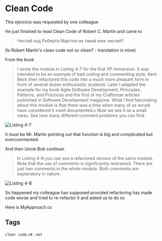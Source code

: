 # Clean Code
This ejercicio was requested by one colleague

He just finished to read Clean Code of Robert C. Martin and came to 
>Чистий код Роберта Мартіна не такий вже чистий? 

(Is Robert Martin's clean code not so clean? - translation is mine)

From the book
>I wrote the module in Listing 4-7 for the first XP Immersion. It was intended to be an example of bad coding and commenting style. Kent Beck then refactored this code into a much more pleasant form in front of several dozen enthusiastic students. Later I adapted the example for my book Agile Software Development, Principles, Patterns, and Practices and the first of my Craftsman articles published in Software Development magazine. What I find fascinating about this module is that there was a time when many of us would have considered it «well documented.» Now we see it as a small mess. See how many different comment problems you can find.

![Listing 4-7](/assets/images/4-7.png)

It must be Mr. Martin pointing out that function is big and complicated but overcommented.

And then Uncle Bob continue. 

>In Listing 4-8 you can see a refactored version of the same module. Note that the use of comments is significantly restrained. There are just two comments in the whole module. Both comments are explanatory in nature.

![Listing 4-8](/assets/images/4-8.png)

So happened my colleague has supposed provided refactoring has made code worse and tried to re-refactor it and asked us to do so

Here is MyApproach.cs

## Tags
`clear code` `c#` `.net`